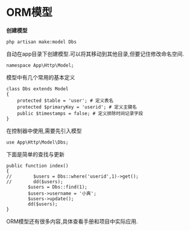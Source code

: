 # ORM模型

**创建模型**

```
php artisan make:model Dbs
```

自动在app目录下创建模型.可以将其移动到其他目录,但要记住修改命名空间.

```
namespace App\Http\Model;
```

模型中有几个常用的基本定义

```
class Dbs extends Model
{
    protected $table = 'user'; # 定义表名
    protected $primaryKey = 'userid'; # 定义主键名
    public $timestamps = false; # 定义排除时间记录字段
}
```

在控制器中使用,需要先引入模型

```
use App\Http\Model\Dbs;
```

下面是简单的查找与更新

```
public function index()
{
//        $users = Dbs::where('userid',1)->get();
//        dd($users);
        $users = Dbs::find(1);
        $users->username = '小爽';
        $users->update();
        dd($users);
}
```

ORM模型还有很多内容,具体查看手册和项目中实际应用.

